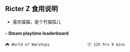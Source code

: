 ## Ricter Z 食用说明
- 喜欢猫猫，是个冇猫孤儿

<!-- steam-box start -->
#### - Steam playtime leaderboard
```text
🎮 World of Warships                 🕘 125 hrs 9 mins
```
<!-- Powered by https://github.com/YouEclipse/steam-box . -->
<!-- steam-box end -->
